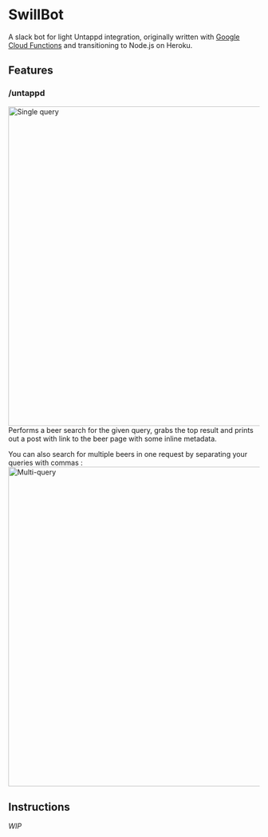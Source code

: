# SwillBot
A slack bot for light Untappd integration, originally written with [Google Cloud Functions](https://cloud.google.com/functions/) and transitioning to Node.js on Heroku.

## Features
### /untappd
<img alt="Single query" src="https://i.imgur.com/NtqHF5W.png" width="640">
Performs a beer search for the given query, grabs the top result and prints out a post with link to the beer page with some inline metadata.

You can also search for multiple beers in one request by separating your queries with commas :
<img alt="Multi-query" src="https://i.imgur.com/NQpS3Bd.png" width="640">

## Instructions
_WIP_